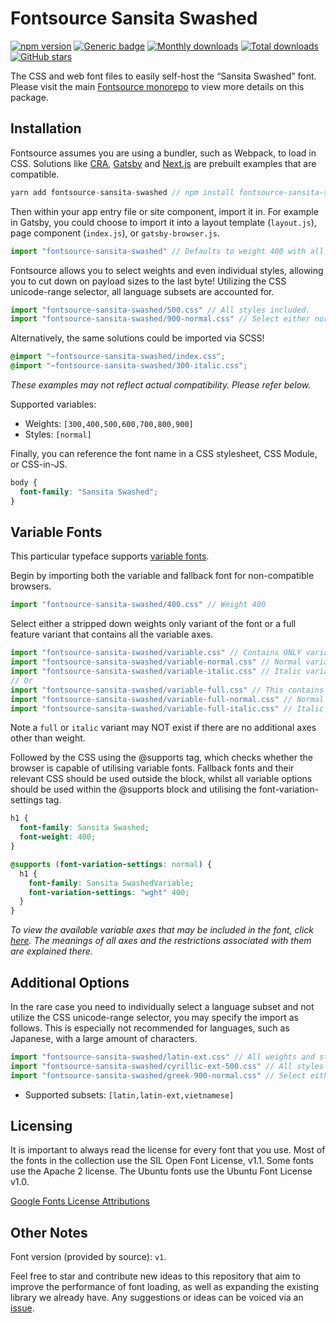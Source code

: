 # Fontsource Sansita Swashed

[![npm version](https://badge.fury.io/js/fontsource-sansita-swashed.svg)](https://www.npmjs.com/package/fontsource-sansita-swashed) [![Generic badge](https://img.shields.io/badge/fontsource-passing-brightgreen)](https://github.com/fontsource/fontsource) [![Monthly downloads](https://badgen.net/npm/dm/fontsource-sansita-swashed)](https://github.com/fontsource/fontsource) [![Total downloads](https://badgen.net/npm/dt/fontsource-sansita-swashed)](https://github.com/fontsource/fontsource) [![GitHub stars](https://img.shields.io/github/stars/DecliningLotus/fontsource.svg?style=social&label=Star)](https://github.com/fontsource/fontsource/stargazers)

The CSS and web font files to easily self-host the “Sansita Swashed” font. Please visit the main [Fontsource monorepo](https://github.com/fontsource/fontsource) to view more details on this package.

## Installation

Fontsource assumes you are using a bundler, such as Webpack, to load in CSS. Solutions like [CRA](https://create-react-app.dev/), [Gatsby](https://www.gatsbyjs.org/) and [Next.js](https://nextjs.org/) are prebuilt examples that are compatible.

```javascript
yarn add fontsource-sansita-swashed // npm install fontsource-sansita-swashed
```

Then within your app entry file or site component, import it in. For example in Gatsby, you could choose to import it into a layout template (`layout.js`), page component (`index.js`), or `gatsby-browser.js`.

```javascript
import "fontsource-sansita-swashed" // Defaults to weight 400 with all styles included.
```

Fontsource allows you to select weights and even individual styles, allowing you to cut down on payload sizes to the last byte! Utilizing the CSS unicode-range selector, all language subsets are accounted for.

```javascript
import "fontsource-sansita-swashed/500.css" // All styles included.
import "fontsource-sansita-swashed/900-normal.css" // Select either normal or italic.
```

Alternatively, the same solutions could be imported via SCSS!

```scss
@import "~fontsource-sansita-swashed/index.css";
@import "~fontsource-sansita-swashed/300-italic.css";
```

_These examples may not reflect actual compatibility. Please refer below._

Supported variables:

- Weights: `[300,400,500,600,700,800,900]`
- Styles: `[normal]`

Finally, you can reference the font name in a CSS stylesheet, CSS Module, or CSS-in-JS.

```css
body {
  font-family: "Sansita Swashed";
}
```

## Variable Fonts

This particular typeface supports [variable fonts](https://developer.mozilla.org/en-US/docs/Web/CSS/CSS_Fonts/Variable_Fonts_Guide).

Begin by importing both the variable and fallback font for non-compatible browsers.

```js
import "fontsource-sansita-swashed/400.css" // Weight 400
```

Select either a stripped down weights only variant of the font or a full feature variant that contains all the variable axes.

```js
import "fontsource-sansita-swashed/variable.css" // Contains ONLY variable weights and no other axes. Both normal and italic.
import "fontsource-sansita-swashed/variable-normal.css" // Normal variant.
import "fontsource-sansita-swashed/variable-italic.css" // Italic variant.
// Or
import "fontsource-sansita-swashed/variable-full.css" // This contains ALL variable axes. Font files are larger. Both normal and italic.
import "fontsource-sansita-swashed/variable-full-normal.css" // Normal variant.
import "fontsource-sansita-swashed/variable-full-italic.css" // Italic variant.
```

Note a `full` or `italic` variant may NOT exist if there are no additional axes other than weight.

Followed by the CSS using the @supports tag, which checks whether the browser is capable of utilising variable fonts. Fallback fonts and their relevant CSS should be used outside the block, whilst all variable options should be used within the @supports block and utilising the font-variation-settings tag.

```css
h1 {
  font-family: Sansita Swashed;
  font-weight: 400;
}

@supports (font-variation-settings: normal) {
  h1 {
    font-family: Sansita SwashedVariable;
    font-variation-settings: "wght" 400;
  }
}
```

_To view the available variable axes that may be included in the font, click [here](https://fonts.google.com/variablefonts). The meanings of all axes and the restrictions associated with them are explained there._

## Additional Options

In the rare case you need to individually select a language subset and not utilize the CSS unicode-range selector, you may specify the import as follows. This is especially not recommended for languages, such as Japanese, with a large amount of characters.

```javascript
import "fontsource-sansita-swashed/latin-ext.css" // All weights and styles included.
import "fontsource-sansita-swashed/cyrillic-ext-500.css" // All styles included.
import "fontsource-sansita-swashed/greek-900-normal.css" // Select either normal or italic.
```

- Supported subsets: `[latin,latin-ext,vietnamese]`

## Licensing

It is important to always read the license for every font that you use.
Most of the fonts in the collection use the SIL Open Font License, v1.1. Some fonts use the Apache 2 license. The Ubuntu fonts use the Ubuntu Font License v1.0.

[Google Fonts License Attributions](https://fonts.google.com/attribution)

## Other Notes

Font version (provided by source): `v1`.

Feel free to star and contribute new ideas to this repository that aim to improve the performance of font loading, as well as expanding the existing library we already have. Any suggestions or ideas can be voiced via an [issue](https://github.com/fontsource/fontsource/issues).
